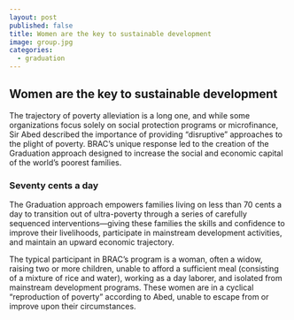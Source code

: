 ```yaml
---
layout: post
published: false
title: Women are the key to sustainable development
image: group.jpg
categories:
  - graduation
---
```


## Women are the key to sustainable development


The trajectory of poverty alleviation is a long one, and while some organizations focus solely on social protection programs or microfinance, Sir Abed described the importance of providing “disruptive” approaches to the plight of poverty. BRAC’s unique response led to the creation of the Graduation approach designed to increase the social and economic capital of the world’s poorest families.

### Seventy cents a day

The Graduation approach empowers families living on less than 70 cents a day to transition out of ultra-poverty through a series of carefully sequenced interventions—giving these families the skills and confidence to improve their livelihoods, participate in mainstream development activities, and maintain an upward economic trajectory.

The typical participant in BRAC’s program is a woman, often a widow, raising two or more children, unable to afford a sufficient meal (consisting of a mixture of rice and water), working as a day laborer, and isolated from mainstream development programs. These women are in a cyclical “reproduction of poverty” according to Abed, unable to escape from or improve upon their circumstances.